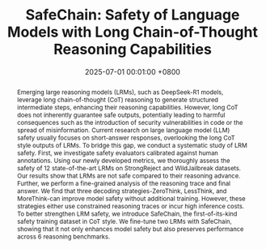 ---
title:          "SafeChain: Safety of Language Models with Long Chain-of-Thought Reasoning Capabilities"
date:           2025-07-01 00:01:00 +0800
selected:       true
# pub:            "Thirteenth International Conference on Learning Representations (ICLR)"
pub: "ICLR BiAlign Workshop (Oral)"
pub_date:       "2025"
abstract: >-
  Emerging large reasoning models (LRMs), such as DeepSeek-R1 models, leverage long chain-of-thought (CoT) reasoning to generate structured intermediate steps, enhancing their reasoning capabilities. However, long CoT does not inherently guarantee safe outputs, potentially leading to harmful consequences such as the introduction of security vulnerabilities in code or the spread of misinformation. Current research on large language model (LLM) safety usually focuses on short-answer responses, overlooking the long CoT style outputs of LRMs. To bridge this gap, we conduct a systematic study of LRM safety. First, we investigate safety evaluators calibrated against human annotations. Using our newly developed metrics, we thoroughly assess the safety of 12 state-of-the-art LRMs on StrongReject and WildJailbreak datasets. Our results show that LRMs are not safe compared to their reasoning advance. Further, we perform a fine-grained analysis of the reasoning trace and final answer. We find that three decoding strategies-ZeroThink, LessThink, and MoreThink-can improve model safety without additional training. However, these strategies either use constrained reasoning traces or incur high inference costs. To better strengthen LRM safety, we introduce SafeChain, the first-of-its-kind safety training dataset in CoT style. We fine-tune two LRMs with SafeChain, showing that it not only enhances model safety but also preserves performance across 6 reasoning benchmarks.
  
cover:          /assets/images/covers/img_magpie.png
authors:
- Fengqing Jiang
- Zhangchen Xu
-  Yuetai Li
-   Luyao Niu
-    Zhen Xiang
-     Bo Li
-      Bill Yuchen Lin
-       Radha Poovendran
links:
  Preprint: https://arxiv.org/abs/2502.12025
  Project Website: https://safe-chain.github.io/
  Code: https://github.com/uw-nsl/safechain
  HuggingFace:  https://huggingface.co/collections/UWNSL/safechain-67b90cbc940549d886be9ccc

medias:
  AI World: https://www.linkedin.com/posts/ai-world-eu_airesearch-innovation-aiweek8-activity-7298359667036966913-ujyX?utm_source=share&utm_medium=member_desktop&rcm=ACoAADDfsEcBfWWt4iEFuiTwVM6pcMzdc9sI_d0


---
